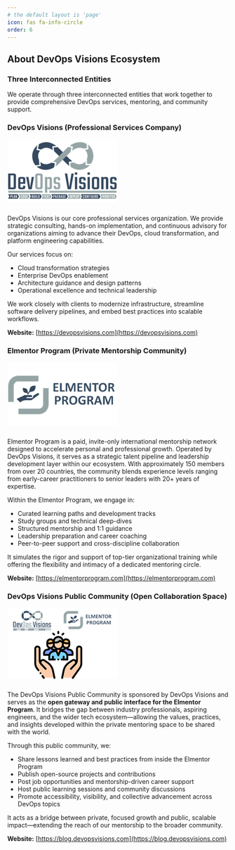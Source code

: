 ```yaml
---
# the default layout is 'page'
icon: fas fa-info-circle
order: 6
---
```


## About DevOps Visions Ecosystem
### Three Interconnected Entities  
We operate through three interconnected entities that work together to provide comprehensive DevOps services, mentoring, and community support.

### DevOps Visions (Professional Services Company)  
<div style="text-align: left;">
  <img src="/assets/img/mics/devops-visions-250-145-transparent.png" style="margin-bottom: 10px;" width="250" alt="DevOps Visions Logo">
</div>

DevOps Visions is our core professional services organization. We provide strategic consulting, hands-on implementation, and continuous advisory for organizations aiming to advance their DevOps, cloud transformation, and platform engineering capabilities.

Our services focus on:
- Cloud transformation strategies  
- Enterprise DevOps enablement  
- Architecture guidance and design patterns  
- Operational excellence and technical leadership  

We work closely with clients to modernize infrastructure, streamline software delivery pipelines, and embed best practices into scalable workflows.

**Website:** [https://devopsvisions.com](https://devopsvisions.com)



### Elmentor Program (Private Mentorship Community)  
<div style="text-align: left;">
  <img src="/assets/img/mics/elmentor-program-250-144-transparent.png" style="margin-bottom: 10px;" width="250" alt="Elmentor Program Logo">
</div>

Elmentor Program is a paid, invite-only international mentorship network designed to accelerate personal and professional growth. Operated by DevOps Visions, it serves as a strategic talent pipeline and leadership development layer within our ecosystem. With approximately 150 members from over 20 countries, the community blends experience levels ranging from early-career practitioners to senior leaders with 20+ years of expertise.

Within the Elmentor Program, we engage in:
- Curated learning paths and development tracks  
- Study groups and technical deep-dives  
- Structured mentorship and 1:1 guidance  
- Leadership preparation and career coaching  
- Peer-to-peer support and cross-discipline collaboration  

It simulates the rigor and support of top-tier organizational training while offering the flexibility and intimacy of a dedicated mentoring circle.

**Website:** [https://elmentorprogram.com](https://elmentorprogram.com)


### DevOps Visions Public Community (Open Collaboration Space)  
<div style="text-align: left;">
  <img src="/assets/img/mics/devops-visions-community-250-162-transparent.png" style="margin-bottom: 10px;" width="250" alt="DevOps Visions Community Logo">
</div>

The DevOps Visions Public Community is sponsored by DevOps Visions and serves as the **open gateway and public interface for the Elmentor Program**. It bridges the gap between industry professionals, aspiring engineers, and the wider tech ecosystem—allowing the values, practices, and insights developed within the private mentoring space to be shared with the world.

Through this public community, we:
- Share lessons learned and best practices from inside the Elmentor Program  
- Publish open-source projects and contributions  
- Post job opportunities and mentorship-driven career support  
- Host public learning sessions and community discussions  
- Promote accessibility, visibility, and collective advancement across DevOps topics  

It acts as a bridge between private, focused growth and public, scalable impact—extending the reach of our mentorship to the broader community.

**Website:** [https://blog.devopsvisions.com](https://blog.devopsvisions.com)
